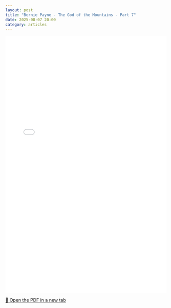 ```yaml
---
layout: post
title: "Bernie Payne - The God of the Mountains - Part 7"
date: 2025-08-07 20:00
category: articles
---
```


<iframe 
    src="{{ '/assets/articles/Bernie-Payne-The-God-of-the-Mountains-7.pdf' | relative_url }}" 
    width="100%" 
    height="800px" 
    style="border: none;">
</iframe>

<p>
    <a href="{{ '/assets/articles/Bernie-Payne-The-God-of-the-Mountains-7.pdf' | relative_url }}" target="_blank">
        📄 Open the PDF in a new tab
    </a>
</p>
